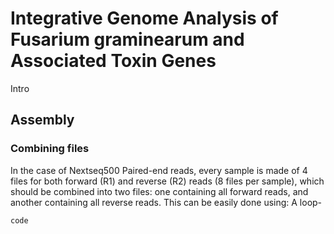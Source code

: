 # Integrative Genome Analysis of Fusarium graminearum and Associated Toxin Genes
Intro
## Assembly
### Combining files
In the case of Nextseq500 Paired-end reads, every sample is made of 4 files for both forward (R1) and reverse (R2) reads (8 files per sample), which should be combined into two files: one containing all forward reads, and another containing all reverse reads.
This can be easily done using:
A loop-
```bash
code
```

